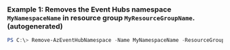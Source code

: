 ### Example 1: Removes the Event Hubs namespace `MyNamespaceName` in resource group `MyResourceGroupName`. (autogenerated)
```powershell
PS C:\> Remove-AzEventHubNamespace -Name MyNamespaceName -ResourceGroupName MyResourceGroupName
```

